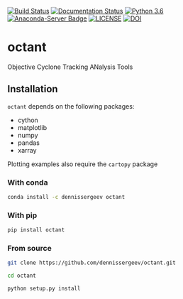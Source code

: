 [![Build Status](https://travis-ci.com/dennissergeev/octant.svg?branch=master)](https://travis-ci.com/dennissergeev/octant)
[![Documentation Status](https://readthedocs.org/projects/octant-docs/badge/?version=latest)](https://octant-docs.readthedocs.io/en/latest/?badge=latest)
[![Python 3.6](https://img.shields.io/badge/python-3.6-blue.svg)](https://www.python.org/downloads/release/python-360/)
[![Anaconda-Server Badge](https://anaconda.org/dennissergeev/octant/badges/version.svg)](https://anaconda.org/dennissergeev/octant)
[![LICENSE](https://anaconda.org/dennissergeev/octant/badges/license.svg)](LICENSE)
[![DOI](https://zenodo.org/badge/DOI/10.5281/zenodo.1313078.svg)](https://doi.org/10.5281/zenodo.1313078)


# octant
Objective Cyclone Tracking ANalysis Tools

## Installation
`octant` depends on the following packages:
  - cython
  - matplotlib
  - numpy
  - pandas
  - xarray

Plotting examples also require the `cartopy` package

### With conda
```bash
conda install -c dennissergeev octant
```

### With pip
```bash
pip install octant
```

### From source
```bash
git clone https://github.com/dennissergeev/octant.git

cd octant

python setup.py install
```
